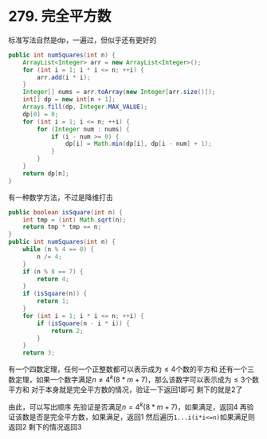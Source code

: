 # 279. 完全平方数

标准写法自然是dp，一遍过，但似乎还有更好的

```java
public int numSquares(int n) {
    ArrayList<Integer> arr = new ArrayList<Integer>();
    for (int i = 1; i * i <= n; ++i) {
        arr.add(i * i);
    }
    Integer[] nums = arr.toArray(new Integer[arr.size()]);
    int[] dp = new int[n + 1];
    Arrays.fill(dp, Integer.MAX_VALUE);
    dp[0] = 0;
    for (int i = 1; i <= n; ++i) {
        for (Integer num : nums) {
            if (i - num >= 0) {
                dp[i] = Math.min(dp[i], dp[i - num] + 1);
            }
        }
    }
    return dp[n];
}
```

有一种数学方法，不过是降维打击

```java
public boolean isSquare(int n) {
    int tmp = (int) Math.sqrt(n);
    return tmp * tmp == n;
}
public int numSquares(int n) {
    while (n % 4 == 0) {
        n /= 4;
    }
    if (n % 8 == 7) {
        return 4;
    }
    if (isSquare(n)) {
        return 1;
    }
    for (int i = 1; i * i <= n; ++i) {
        if (isSquare(n - i * i)) {
            return 2;
        }
    }
    return 3;
```

有一个四数定理，任何一个正整数都可以表示成为$≤4$个数的平方和
还有一个三数定理，如果一个数字满足$n≠4^k(8*m+7)$，那么该数字可以表示成为$≤3$个数平方和
对于本身就是完全平方数的情况，验证一下返回1即可
剩下的就是2了

由此，可以写出顺序
先验证是否满足$n=4^k(8*m+7)$，如果满足，返回4
再验证该数是否是完全平方数，如果满足，返回1
然后遍历`1...i(i*i<=n)`如果满足则返回2
剩下的情况返回3

